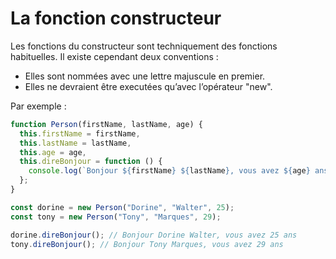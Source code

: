 # La fonction constructeur

Les fonctions du constructeur sont techniquement des fonctions habituelles. Il existe cependant deux conventions :

- Elles sont nommées avec une lettre majuscule en premier.
- Elles ne devraient être executées qu’avec l’opérateur "new".

Par exemple :

```js
function Person(firstName, lastName, age) {
  this.firstName = firstName,
  this.lastName = lastName,
  this.age = age,
  this.direBonjour = function () {
    console.log(`Bonjour ${firstName} ${lastName}, vous avez ${age} ans.`);
  };
}

const dorine = new Person("Dorine", "Walter", 25);
const tony = new Person("Tony", "Marques", 29);

dorine.direBonjour(); // Bonjour Dorine Walter, vous avez 25 ans
tony.direBonjour(); // Bonjour Tony Marques, vous avez 29 ans
```